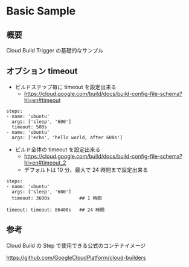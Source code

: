 # Basic Sample

## 概要

Cloud Build Trigger の基礎的なサンプル

## オプション timeout

+ ビルドステップ毎に timeout を設定出来る
  + https://cloud.google.com/build/docs/build-config-file-schema?hl=en#timeout

```
steps:
- name: 'ubuntu'
  args: ['sleep', '600']
  timeout: 500s
- name: 'ubuntu'
  args: ['echo', 'hello world, after 600s']
```

+ ビルド全体の timeout を設定出来る
  + https://cloud.google.com/build/docs/build-config-file-schema?hl=en#timeout_2
  + デフォルトは 10 分、最大で 24 時間まで設定出来る

```
steps:
- name: 'ubuntu'
  args: ['sleep', '600']
  timeout: 3600s           ## 1 時間

timeout: timeout: 86400s   ## 24 時間
```






## 参考

Cloud Build の Step で使用できる公式のコンテナイメージ

https://github.com/GoogleCloudPlatform/cloud-builders

